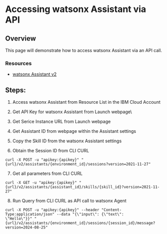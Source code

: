 # Accessing watsonx Assistant via API


## Overview

This page will demonstrate how to access watsonx Assistant via an API call.

### Resources
  - [watsonx Assistant v2](https://cloud.ibm.com/apidocs/assistant-v2)


## Steps:

1. Access watsonx Assistant from Resource List in the IBM Cloud Account
   
2. Get API Key for watsonx Assistant from Launch webpage\
   
3. Get Serice Instance URL from Launch webpage
   
4. Get Assistant ID from webpage within the Assistant settings
   
5. Copy the Skill ID from the watsonx Assistant settings
   
6. Obtain the Session ID from CLI CURL

```{}
curl -X POST -u "apikey:{apikey}" "{url}/v2/assistants/{environment_id}/sessions?version=2021-11-27" 
```
7. Get all parameters from CLI CURL

```{}
curl -X GET -u "apikey:{apikey}" "{url}/v2/assistants/{assistant_id}/skills/{skill_id}?version=2021-11-27"
```

8. Run Query from CLI CURL as API call to watsonx Agent

```{}
curl -X POST -u "apikey:{apikey}" --header "Content-Type:application/json" --data "{\"input\": {\"text\":
\"Hello\"}}" "{url}/v2/assistants/{environment_id}/sessions/{session_id}/message?version=2024-08-25"
```

